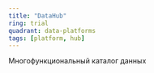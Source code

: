 ```yaml
---
title: "DataHub"
ring: trial
quadrant: data-platforms
tags: [platform, hub]
---
```


Многофункциональный каталог данных
